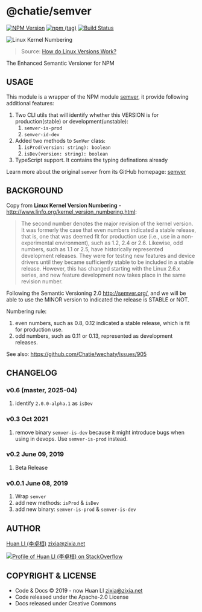 # @chatie/semver

[![NPM Version](https://badge.fury.io/js/%40chatie%2Fsemver.svg)](https://www.npmjs.com/package/@chatie/semver)
[![npm (tag)](https://img.shields.io/npm/v/%40chatie/semver/next.svg)](https://www.npmjs.com/package/@chatie/semver?activeTab=versions)
[![Build Status](https://travis-ci.com/Chatie/semver.svg?branch=master)](https://travis-ci.com/Chatie/semver)

![Linux Kernel Numbering](https://chatie.github.io/semver/images/kernel-version-networknuts.png)
> Source: [How do Linux Versions Work?](https://networknuts.wordpress.com/2013/11/21/linux-kernel-numbering/)

The Enhanced Semantic Versioner for NPM

## USAGE

This module is a wrapper of the NPM module [semver](https://www.npmjs.com/package/semver), it provide following additional features:

1. Two CLI utils that will identify whether this VERSION is for production(stable) or development(unstable):
    1. `semver-is-prod`
    1. `semver-id-dev`
1. Added two methods to `SemVer` class:
    1. `isProd(version: string): boolean`
    1. `isDev(version: string): boolean`
1. TypeScript support. It contains the typing definations already

Learn more about the original `semver` from its GitHub homepage: [semver](https://github.com/npm/node-semver)

## BACKGROUND

Copy from **Linux Kernel Version Numbering** - <http://www.linfo.org/kernel_version_numbering.html>:

> The second number denotes the major revision of the kernel version. It was formerly the case that even numbers indicated a stable release, that is, one that was deemed fit for production use (i.e., use in a non-experimental environment), such as 1.2, 2.4 or 2.6. Likewise, odd numbers, such as 1.1 or 2.5, have historically represented development releases. They were for testing new features and device drivers until they became sufficiently stable to be included in a stable release. However, this has changed starting with the Linux 2.6.x series, and new feature development now takes place in the same revision number.

Following the Semantic Versioning 2.0 <http://semver.org/>, and we will be able to use the MINOR version to indicated the release is STABLE or NOT.

Numbering rule:

1. even numbers, such as 0.8, 0.12 indicated a stable release, which is fit for production use.
1. odd numbers, such as 0.11 or 0.13, represented as development releases.

See also: <https://github.com/Chatie/wechaty/issues/905>

## CHANGELOG

### v0.6 (master, 2025-04)

1. identify `2.0.0-alpha.1` as `isDev`

### v0.3 Oct 2021

1. remove binary `semver-is-dev` because it might introduce bugs when using in devops. Use `semver-is-prod` instead.

### v0.2 June 09, 2019

1. Beta Release

### v0.0.1 June 08, 2019

1. Wrap `semver`
1. add new methods: `isProd` & `isDev`
1. add new binary: `semver-is-prod` & `semver-is-dev`

## AUTHOR

[Huan LI (李卓桓)](http://linkedin.com/in/zixia) zixia@zixia.net

[![Profile of Huan LI (李卓桓) on StackOverflow](https://stackexchange.com/users/flair/265499.png)](https://stackexchange.com/users/265499)

## COPYRIGHT & LICENSE

- Code & Docs © 2019 - now Huan LI zixia@zixia.net
- Code released under the Apache-2.0 License
- Docs released under Creative Commons
